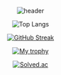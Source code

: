 
<div align="center">

![header](https://capsule-render.vercel.app/api?type=venom&height=200&text=minseok128&section=header&reversal=false&textBg=false&fontAlignY=48&fontSize=70&rotate=-8&fontColor=0077FF&strokeWidth=0&desc=github&descAlignY=65&descSize=25)

![Top Langs](https://github-readme-stats.vercel.app/api/top-langs/?username=minseok128&layout=compact&theme=)

[![GitHub Streak](http://github-readme-streak-stats.herokuapp.com?user=minseok128&theme=tokyonight_duo)](https://github.com/minseok128)

[![My trophy](https://github-profile-trophy.vercel.app/?username=minseok128&column=3&margin-w=20&margin-h=20)](https://github.com/minseok128)

[![Solved.ac](http://mazassumnida.wtf/api/v2/generate_badge?boj=minseok128)](https://solved.ac/profile/minseok128)
</div>
